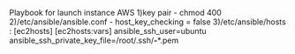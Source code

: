 Playbook for launch instance AWS
1)key pair - chmod 400
2)/etc/ansible/ansible.conf - host_key_checking = false
3)/etc/ansible/hosts :
[ec2hosts]
[ec2hosts:vars]
ansible_ssh_user=ubuntu
ansible_ssh_private_key_file=/root/.ssh/**-***.pem
